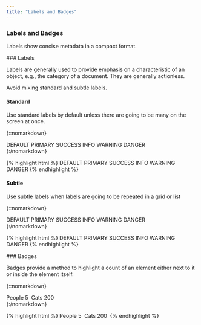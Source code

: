 ```yaml
---
title: "Labels and Badges"
---
```


<div class="pl-pattern">

<h3>Labels and Badges</h3>

<p>Labels show concise metadata in a compact format.</p>

</div>

<div class="pl-pattern">
### Labels

Labels are generally used to provide emphasis on a characteristic of an object, e.g., the category of a document. They are generally actionless.

Avoid mixing standard and subtle labels.

#### Standard
Use standard labels by default unless there are going to be many on the screen at once.

{::nomarkdown}
<div class="pl-preview">
    <div class="panel">
      <div class="panel-body">
        <span class="label label-default">DEFAULT</span>
        <span class="label label-primary">PRIMARY</span>
        <span class="label label-success">SUCCESS</span>
        <span class="label label-info">INFO</span>
        <span class="label label-warning">WARNING</span>
        <span class="label label-danger">DANGER</span>
      </div>
    </div>
</div>
{:/nomarkdown}

{% highlight html %}
<span class="label label-default">DEFAULT</span>
<span class="label label-primary">PRIMARY</span>
<span class="label label-success">SUCCESS</span>
<span class="label label-info">INFO</span>
<span class="label label-warning">WARNING</span>
<span class="label label-danger">DANGER</span>
{% endhighlight %}

#### Subtle
Use subtle labels when labels are going to be repeated in a grid or list

{::nomarkdown}
<div class="pl-preview">
    <div class="panel">
      <div class="panel-body">
        <span class="label label-default subtle">DEFAULT</span>
        <span class="label label-primary subtle">PRIMARY</span>
        <span class="label label-success subtle">SUCCESS</span>
        <span class="label label-info subtle">INFO</span>
        <span class="label label-warning subtle">WARNING</span>
        <span class="label label-danger subtle">DANGER</span>
      </div>
    </div>
</div>
{:/nomarkdown}


{% highlight html %}
<span class="label label-default subtle">DEFAULT</span>
<span class="label label-primary subtle">PRIMARY</span>
<span class="label label-success subtle">SUCCESS</span>
<span class="label label-info subtle">INFO</span>
<span class="label label-warning subtle">WARNING</span>
<span class="label label-danger subtle">DANGER</span>
{% endhighlight %}
</div>

<div class="pl-pattern">
### Badges

Badges provide a method to highlight a count of an element either next to it or inside the element itself.

{::nomarkdown}
<div class="pl-preview">
    <div class="panel">
      <div class="panel-body">
        <span>People <span class="badge default">5</span>&nbsp;</span>
        <span>Cats <span class="badge">200</span>&nbsp;</span>
      </div>
    </div>
</div>
{:/nomarkdown}

{% highlight html %}
<span>People <span class="badge default">5</span>&nbsp;</span>
<span>Cats <span class="badge">200</span>&nbsp;</span>
{% endhighlight %}

</div>
